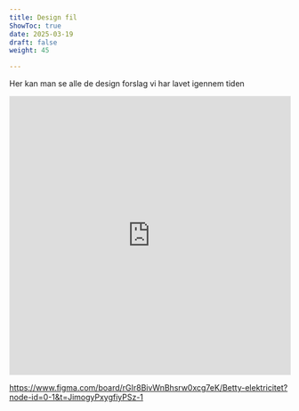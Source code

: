 ```yaml
---
title: Design fil
ShowToc: true
date: 2025-03-19
draft: false
weight: 45

---
```


Her kan man se alle de design forslag vi har lavet igennem tiden

<!-- prettier-ignore-start -->
<iframe style="border: 1px solid rgba(0, 0, 0, 0.1);" width="100%" height="500" src="https://embed.figma.com/board/rGIr8BivWnBhsrw0xcg7eK/Betty-elektricitet?node-id=0-1&embed-host=share" allowfullscreen></iframe>
<!-- prettier-ignore-end -->

<https://www.figma.com/board/rGIr8BivWnBhsrw0xcg7eK/Betty-elektricitet?node-id=0-1&t=JimogyPxygfiyPSz-1>
